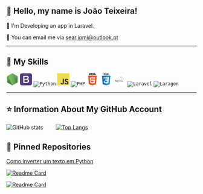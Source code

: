  ## 💜 Hello, my name is <strong>João Teixeira!</strong>

🔭 I'm Developing an app in Laravel.

💬 You can email me via <link> sear.jomi@outlook.pt </link>

----

## 🚀 My Skills

<code><img height="32" src="https://raw.githubusercontent.com/github/explore/80688e429a7d4ef2fca1e82350fe8e3517d3494d/topics/nodejs/nodejs.png" alt="Nodejs"/></code>
<code><img height="32" src="https://raw.githubusercontent.com/github/explore/80688e429a7d4ef2fca1e82350fe8e3517d3494d/topics/bootstrap/bootstrap.png" alt="Bootstrap"/></code>
<code><img height="32" src="https://upload.wikimedia.org/wikipedia/commons/thumb/c/c3/Python-logo-notext.svg/1200px-Python-logo-notext.svg.png" alt="Python"/></code>
<code><img height="32" src="https://raw.githubusercontent.com/github/explore/80688e429a7d4ef2fca1e82350fe8e3517d3494d/topics/javascript/javascript.png" alt="Javascript"/></code>
<code><img height="32" src="https://cdn-icons-png.flaticon.com/512/919/919830.png" alt="PHP"/></code>
<code><img height="32" src="https://raw.githubusercontent.com/github/explore/80688e429a7d4ef2fca1e82350fe8e3517d3494d/topics/html/html.png" alt="HTML5"/></code>
<code><img height="32" src="https://raw.githubusercontent.com/github/explore/80688e429a7d4ef2fca1e82350fe8e3517d3494d/topics/css/css.png" alt="CSS"/></code>
<code><img height="32" src="https://raw.githubusercontent.com/github/explore/80688e429a7d4ef2fca1e82350fe8e3517d3494d/topics/mysql/mysql.png" alt="MySQL"/></code>
<code><img height="32" src="https://upload.wikimedia.org/wikipedia/commons/thumb/9/9a/Laravel.svg/1200px-Laravel.svg.png" alt="Laravel"/></code>
<code><img height="32" src="https://cdn.worldvectorlogo.com/logos/laragon.svg" alt="Laragon"/></code>

---

## ⭐ Information About My GitHub Account

![GitHub stats](https://github-readme-stats.vercel.app/api?username=JT-PT&hide=issues&show_icons=true) ㅤㅤ [![Top Langs](https://github-readme-stats.vercel.app/api/top-langs/?username=JT-PT)](https://github.com/JT-PT/github-readme-stats)


## 📌 Pinned Repositories

<a class="text-bold flex-auto " data-hydro-click="{&quot;event_type&quot;:&quot;user_profile.click&quot;,&quot;payload&quot;:{&quot;profile_user_id&quot;:92049394,&quot;target&quot;:&quot;PINNED_GIST&quot;,&quot;user_id&quot;:92049394,&quot;originating_url&quot;:&quot;https://github.com/JT-PT&quot;}}" data-hydro-click-hmac="be2aad05db3f1c4b0b2266534f6fc6ba9ee115df7c48795aeb1dba329005b8d4" href="https://gist.github.com/a6aab854f05b04434a3d6005ff36981d">
          <span class="repo" title="Como inverter um texto em Python">Como inverter um texto em Python</span>
</a>

[![Readme Card](https://gist.github.com/a6aab854f05b04434a3d6005ff36981d.git/api/pin/?username=anuraghazra&repo=github-readme-stats)](https://gist.github.com/a6aab854f05b04434a3d6005ff36981d.git)

[![Readme Card](https://gist.github.com/a6aab854f05b04434a3d6005ff36981d.vercel.app/api/pin/?username=anuraghazra&repo=github-readme-stats)](https://github.com/anuraghazra/github-readme-stats)

